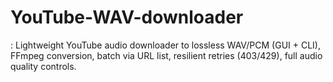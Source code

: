 # YouTube-WAV-downloader
: Lightweight YouTube audio downloader to lossless WAV/PCM (GUI + CLI), FFmpeg conversion, batch via URL list, resilient retries (403/429), full audio quality controls.
